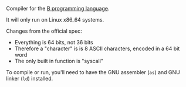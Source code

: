 Compiler for the [B programming language](https://www.bell-labs.com/usr/dmr/www/bintro.html).

It will only run on Linux x86_64 systems.

Changes from the official spec:
- Everything is 64 bits, not 36 bits
- Therefore a "character" is is 8 ASCII characters, encoded in a 64 bit word
- The only built in function is "syscall"


To compile or run, you'll need to have the GNU assembler (`as`) and GNU linker (`ld`) installed.
